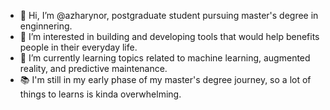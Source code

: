 - 👋 Hi, I’m @azharynor, postgraduate student pursuing master's degree in enginnering.
- 👀 I’m interested in building and developing tools that would help benefits people in their everyday life.
- 🌱 I’m currently learning topics related to machine learning, augmented reality, and predictive maintenance.
- 📚 I'm still in my early phase of my master's degree journey, so a lot of things to learns is kinda overwhelming.

<!---
azharynor/azharynor is a ✨ special ✨ repository because its `README.md` (this file) appears on your GitHub profile.
You can click the Preview link to take a look at your changes.
--->
